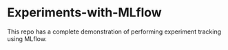 # Experiments-with-MLflow
This repo has a complete demonstration of performing experiment tracking using MLflow.
